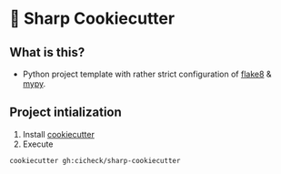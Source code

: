 # 🍪 Sharp Cookiecutter

## What is this?
* Python project template with rather strict configuration of [flake8](https://flake8.pycqa.org/en/latest/) & [mypy](https://mypy.readthedocs.io/en/stable/).

## Project intialization
1. Install [cookiecutter](https://github.com/cookiecutter/cookiecutter)
2. Execute
```shell
cookiecutter gh:cicheck/sharp-cookiecutter
```
